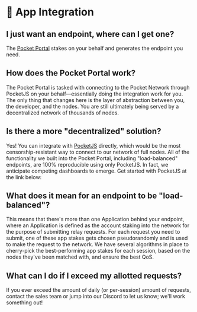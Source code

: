 # 📲 App Integration

## I just want an endpoint, where can I get one?

The [Pocket Portal](https://www.portal.pokt.network/) stakes on your behalf and generates the endpoint you need.

## How does the Pocket Portal work?

The Pocket Portal is tasked with connecting to the Pocket Network through PocketJS on your behalf—essentially doing the integration work for you. The only thing that changes here is the layer of abstraction between you, the developer, and the nodes. You are still ultimately being served by a decentralized network of thousands of nodes.

## Is there a more "decentralized" solution?

Yes! You can integrate with [PocketJS](https://docs.pokt.network/js/) directly, which would be the most censorship-resistant way to connect to our network of full nodes. All of the functionality we built into the Pocket Portal, including "load-balanced" endpoints, are 100% reproducible using only PocketJS. In fact, we anticipate competing dashboards to emerge. Get started with PocketJS at the link below:

## What does it mean for an endpoint to be "load-balanced"?

This means that there's more than one Application behind your endpoint, where an Application is defined as the account staking into the network for the purpose of submitting relay requests. For each request you need to submit, one of these app stakes gets chosen pseudorandomly and is used to make the request to the network. We have several algorithms in place to cherry-pick the best-performing app stakes for each session, based on the nodes they've been matched with, and ensure the best QoS.

## What can I do if I exceed my allotted requests?

If you ever exceed the amount of daily \(or per-session\) amount of requests, contact the sales team or jump into our Discord to let us know; we'll work something out!

